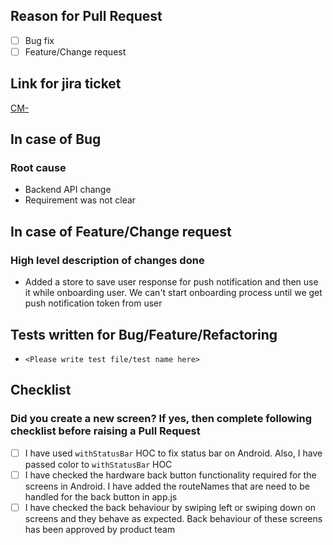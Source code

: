 ## Reason for Pull Request

- [ ] Bug fix
- [ ] Feature/Change request

## Link for jira ticket
[CM-](http://evernym.atlassian.net/browse/CM-)

## In case of Bug

### Root cause

- Backend API change
- Requirement was not clear

## In case of Feature/Change request

### High level description of changes done

- Added a store to save user response for push notification and then use it while onboarding user. We can't start onboarding process until we get push notification token from user

## Tests written for Bug/Feature/Refactoring

- `<Please write test file/test name here>`

## Checklist

### Did you create a new screen? If yes, then complete following checklist before raising a Pull Request

- [ ] I have used `withStatusBar` HOC to fix status bar on Android. Also, I have passed color to `withStatusBar` HOC
- [ ] I have checked the hardware back button functionality required for the screens in Android. I have added the routeNames that are need to be handled for the back button in app.js
- [ ] I have checked the back behaviour by swiping left or swiping down on screens and they behave as expected. Back behaviour of these screens has been approved by product team
